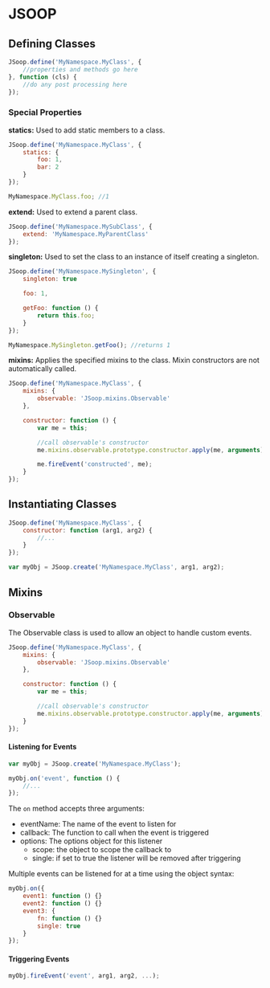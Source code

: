 JSOOP
=====

## Defining Classes ##

```js
JSoop.define('MyNamespace.MyClass', {
	//properties and methods go here
}, function (cls) {
	//do any post processing here
});
```

### Special Properties ###

**statics:** Used to add static members to a class.

```js
JSoop.define('MyNamespace.MyClass', {
	statics: {
		foo: 1,
		bar: 2
	}
});

MyNamespace.MyClass.foo; //1
```

**extend:** Used to extend a parent class.

```js
JSoop.define('MyNamespace.MySubClass', {
	extend: 'MyNamespace.MyParentClass'
});
```
**singleton:** Used to set the class to an instance of itself creating a singleton.

```js
JSoop.define('MyNamespace.MySingleton', {
	singleton: true

	foo: 1,

	getFoo: function () {
		return this.foo;
	}
});

MyNamespace.MySingleton.getFoo(); //returns 1
```
**mixins:** Applies the specified mixins to the class. Mixin constructors are not automatically called.

```js
JSoop.define('MyNamespace.MyClass', {
	mixins: {
		observable: 'JSoop.mixins.Observable'
	},

	constructor: function () {
		var me = this;

		//call observable's constructor
		me.mixins.observable.prototype.constructor.apply(me, arguments);

		me.fireEvent('constructed', me);
	}
});
```
## Instantiating Classes ##

```js
JSoop.define('MyNamespace.MyClass', {
	constructor: function (arg1, arg2) {
		//...
	}
});

var myObj = JSoop.create('MyNamespace.MyClass', arg1, arg2);
```

## Mixins ##

### Observable ###

The Observable class is used to allow an object to handle custom events.

```js
JSoop.define('MyNamespace.MyClass', {
	mixins: {
		observable: 'JSoop.mixins.Observable'
	},

	constructor: function () {
		var me = this;

		//call observable's constructor
		me.mixins.observable.prototype.constructor.apply(me, arguments);
	}
});
```

#### Listening for Events ####

```js
var myObj = JSoop.create('MyNamespace.MyClass');

myObj.on('event', function () {
	//...
});
```

The <code>on</code> method accepts three arguments:

* eventName: The name of the event to listen for
* callback: The function to call when the event is triggered
* options: The options object for this listener
    * scope: the object to scope the callback to
    * single: if set to <cdoe>true</code> the listener will be removed after triggering

Multiple events can be listened for at a time using the object syntax:

```js
myObj.on({
	event1: function () {}
	event2: function () {}
	event3: {
		fn: function () {}
		single: true
	}
});
```

#### Triggering Events ####

```js
myObj.fireEvent('event', arg1, arg2, ...);
```
